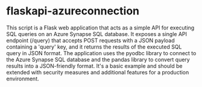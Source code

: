 # flaskapi-azureconnection
 This script is a Flask web application that acts as a simple API for executing SQL queries on an Azure Synapse SQL database. It exposes a single API endpoint (/query) that accepts POST requests with a JSON payload containing a 'query' key, and it returns the results of the executed SQL query in JSON format. The application uses the pyodbc library to connect to the Azure Synapse SQL database and the pandas library to convert query results into a JSON-friendly format. It's a basic example and should be extended with security measures and additional features for a production environment.

